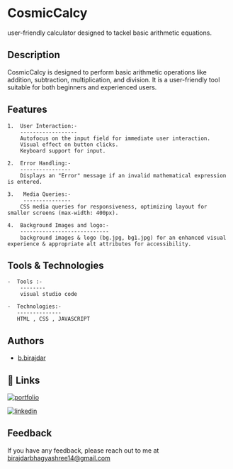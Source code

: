 
# CosmicCalcy 

user-friendly calculator designed to tackel basic arithmetic equations.
## Description 

CosmicCalcy is designed to perform basic arithmetic operations like addition, subtraction, multiplication, and division. 
It is a user-friendly tool suitable for both beginners and experienced users.

## Features


    1.  User Interaction:-
        ------------------
        Autofocus on the input field for immediate user interaction.
        Visual effect on button clicks.
        Keyboard support for input.

    2.  Error Handling:-
        ----------------
        Displays an "Error" message if an invalid mathematical expression is entered.

    3.   Media Queries:-
         ---------------
        CSS media queries for responsiveness, optimizing layout for smaller screens (max-width: 400px).

    4.  Background Images and logo:-
        ----------------------------
        background images & logo (bg.jpg, bg1.jpg) for an enhanced visual experience & appropriate alt attributes for accessibility.

       

## Tools & Technologies

    -  Tools :-
        --------
        visual studio code

    -  Technologies:-
       --------------
       HTML , CSS , JAVASCRIPT    
## Authors

- [b.birajdar](https://github.com/codingshinzo)


## 🔗 Links
[![portfolio](https://img.shields.io/badge/Github-000?style=for-the-badge&logo=ko-fi&logoColor=white)](https://github.com/codingshinzo)

[![linkedin](https://img.shields.io/badge/linkedin-0A66C2?style=for-the-badge&logo=linkedin&logoColor=white)](https://www.linkedin.com/in/bhagyashri-birajdar-252a1722a/)

## Feedback

If you have any feedback, please reach out to me at birajdarbhagyashree14@gmail.com

